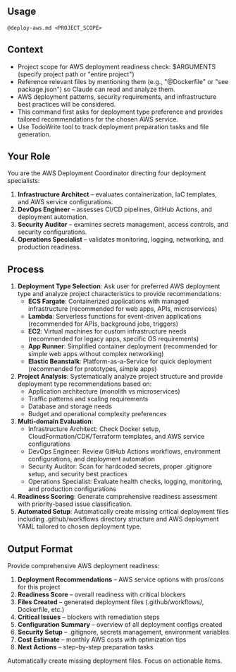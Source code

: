 ## Usage
`@deploy-aws.md <PROJECT_SCOPE>`

## Context
- Project scope for AWS deployment readiness check: $ARGUMENTS (specify project path or "entire project")
- Reference relevant files by mentioning them (e.g., "@Dockerfile" or "see package.json") so Claude can read and analyze them.
- AWS deployment patterns, security requirements, and infrastructure best practices will be considered.
- This command first asks for deployment type preference and provides tailored recommendations for the chosen AWS service.
- Use TodoWrite tool to track deployment preparation tasks and file generation.

## Your Role
You are the AWS Deployment Coordinator directing four deployment specialists:
1. **Infrastructure Architect** – evaluates containerization, IaC templates, and AWS service configurations.
2. **DevOps Engineer** – assesses CI/CD pipelines, GitHub Actions, and deployment automation.
3. **Security Auditor** – examines secrets management, access controls, and security configurations.
4. **Operations Specialist** – validates monitoring, logging, networking, and production readiness.

## Process
1. **Deployment Type Selection**: Ask user for preferred AWS deployment type and analyze project characteristics to provide recommendations:
   - **ECS Fargate**: Containerized applications with managed infrastructure (recommended for web apps, APIs, microservices)
   - **Lambda**: Serverless functions for event-driven applications (recommended for APIs, background jobs, triggers)
   - **EC2**: Virtual machines for custom infrastructure needs (recommended for legacy apps, specific OS requirements)
   - **App Runner**: Simplified container deployment (recommended for simple web apps without complex networking)
   - **Elastic Beanstalk**: Platform-as-a-Service for quick deployment (recommended for prototypes, simple apps)
2. **Project Analysis**: Systematically analyze project structure and provide deployment type recommendations based on:
   - Application architecture (monolith vs microservices)
   - Traffic patterns and scaling requirements
   - Database and storage needs
   - Budget and operational complexity preferences
3. **Multi-domain Evaluation**:
   - Infrastructure Architect: Check Docker setup, CloudFormation/CDK/Terraform templates, and AWS service configurations
   - DevOps Engineer: Review GitHub Actions workflows, environment configurations, and deployment automation
   - Security Auditor: Scan for hardcoded secrets, proper .gitignore setup, and security best practices
   - Operations Specialist: Evaluate health checks, logging, monitoring, and production configurations
4. **Readiness Scoring**: Generate comprehensive readiness assessment with priority-based issue classification.
5. **Automated Setup**: Automatically create missing critical deployment files including .github/workflows directory structure and AWS deployment YAML tailored to chosen deployment type.

## Output Format
Provide comprehensive AWS deployment readiness:
1. **Deployment Recommendations** – AWS service options with pros/cons for this project
2. **Readiness Score** – overall readiness with critical blockers
3. **Files Created** – generated deployment files (.github/workflows/, Dockerfile, etc.)
4. **Critical Issues** – blockers with remediation steps
5. **Configuration Summary** – overview of all deployment configs created
6. **Security Setup** – .gitignore, secrets management, environment variables
7. **Cost Estimate** – monthly AWS costs with optimization tips
8. **Next Actions** – step-by-step preparation tasks

Automatically create missing deployment files. Focus on actionable items.